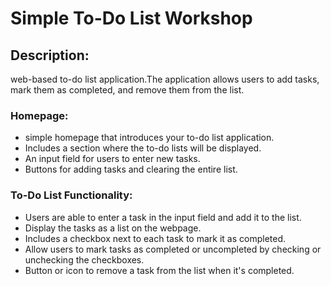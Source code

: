 # Simple To-Do List Workshop

## Description:
web-based to-do list application.The application allows users to add tasks, mark them as completed, and remove them from the list.


### Homepage:

 - simple homepage that introduces your to-do list application.
 - Includes a section where the to-do lists will be displayed.
 - An input field for users to enter new tasks.
 - Buttons for adding tasks and clearing the entire list.

### To-Do List Functionality:

 - Users are able to enter a task in the input field and add it to the list.
 - Display the tasks as a list on the webpage.
 - Includes a checkbox next to each task to mark it as completed.
 - Allow users to mark tasks as completed or uncompleted by checking or unchecking the checkboxes.
 - Button or icon to remove a task from the list when it's completed.